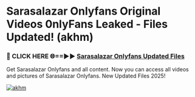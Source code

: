 # Sarasalazar Onlyfans Original Videos 0nlyFans Leaked - Files Updated! (akhm)

<h3>🔴 CLICK HERE 🌐==►► <a href="https://tinyurl.com/2m67pmp6" rel="nofollow">Sarasalazar Onlyfans Updated Files</a></h3>

Get Sarasalazar Onlyfans and all content. Now you can access all videos and pictures of Sarasalazar Onlyfans. New Updated Files 2025!

[![akhm](https://i.imgur.com/H4QAA4z.gif)](https://tinyurl.com/2m67pmp6)